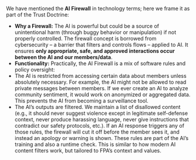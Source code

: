 We have mentioned the **AI Firewall** in technology terms; here we frame it as part of the Trust Doctrine:  
- **Why a Firewall:** The AI is powerful but could be a source of unintentional harm (through buggy behavior or manipulation) if not properly controlled. The firewall concept is borrowed from cybersecurity – a barrier that filters and controls flows – applied to AI. It ensures **only appropriate, safe, and approved interactions occur between the AI and our members/data**.  
- **Functionality:** Practically, the AI Firewall is a mix of software rules and policy oversight:  
- The AI is restricted from accessing certain data about members unless absolutely necessary. For example, the AI might not be allowed to read private messages between members. If we ever create an AI to analyze community sentiment, it would work on anonymized or aggregated data. This prevents the AI from becoming a surveillance tool.  
- The AI’s outputs are filtered. We maintain a list of disallowed content (e.g., it should never suggest violence except in legitimate self-defense context, never produce harassing language, never give instructions that contradict our safety protocols, etc.). If an AI response triggers any of those rules, the firewall will cut it off before the member sees it, and instead an apology or warning is shown. These rules are part of the AI’s training and also a runtime check. This is similar to how modern AI content filters work, but tailored to FPA’s context and values.